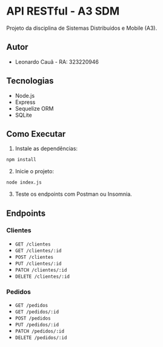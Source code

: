 # API RESTful - A3 SDM

Projeto da disciplina de Sistemas Distribuídos e Mobile (A3).

## Autor
- Leonardo Cauã - RA: 323220946

## Tecnologias
- Node.js
- Express
- Sequelize ORM
- SQLite

## Como Executar

1. Instale as dependências:

```bash
npm install
```

2. Inicie o projeto:

```bash
node index.js
```

3. Teste os endpoints com Postman ou Insomnia.

## Endpoints

### Clientes
- `GET /clientes`
- `GET /clientes/:id`
- `POST /clientes`
- `PUT /clientes/:id`
- `PATCH /clientes/:id`
- `DELETE /clientes/:id`

### Pedidos
- `GET /pedidos`
- `GET /pedidos/:id`
- `POST /pedidos`
- `PUT /pedidos/:id`
- `PATCH /pedidos/:id`
- `DELETE /pedidos/:id`
